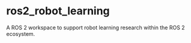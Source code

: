 # ros2_robot_learning
A ROS 2 workspace to support robot learning research within the ROS 2 ecosystem.
